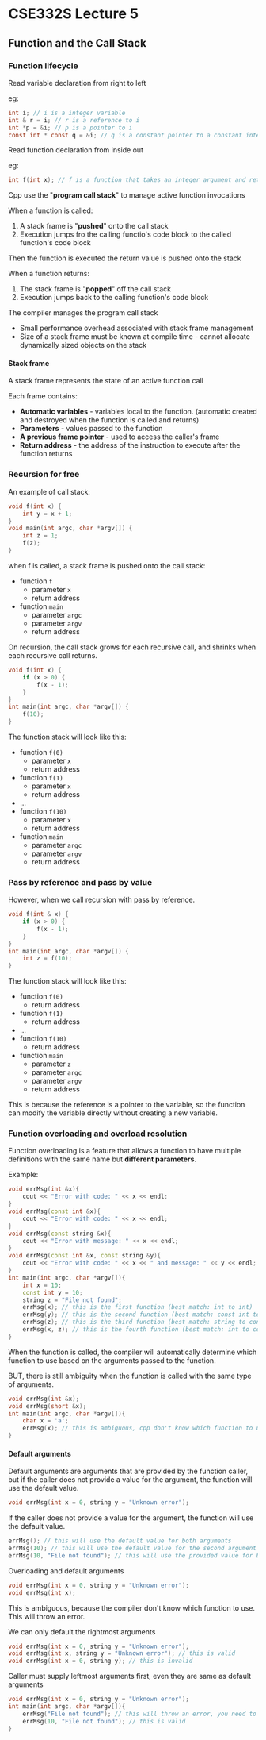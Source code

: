 # CSE332S Lecture 5

## Function and the Call Stack

### Function lifecycle

Read variable declaration from right to left

eg:

```c
int i; // i is a integer variable
int & r = i; // r is a reference to i
int *p = &i; // p is a pointer to i
const int * const q = &i; // q is a constant pointer to a constant integer
```

Read function declaration from inside out

eg:

```c
int f(int x); // f is a function that takes an integer argument and returns an integer
```

Cpp use the "**program call stack**" to manage active function invocations

When a function is called:

1. A stack frame is "**pushed**" onto the call stack
2. Execution jumps fro the calling functio's code block to the called function's code block

Then the function is executed the return value is pushed onto the stack

When a function returns:

1. The stack frame is "**popped**" off the call stack
2. Execution jumps back to the calling function's code block

The compiler manages the program call stack

- Small performance overhead associated with stack frame management
- Size of a stack frame must be known at compile time - cannot allocate dynamically sized objects on the stack

#### Stack frame

A stack frame represents the state of an active function call

Each frame contains:

- **Automatic variables** - variables local to the function. (automatic created and destroyed when the function is called and returns)
- **Parameters** - values passed to the function
- **A previous frame pointer** - used to access the caller's frame
- **Return address** - the address of the instruction to execute after the function returns

### Recursion for free

An example of call stack:

```cpp
void f(int x) {
    int y = x + 1;
}
void main(int argc, char *argv[]) {
    int z = 1;
    f(z);
}
```

when f is called, a stack frame is pushed onto the call stack:

- function `f`
  - parameter `x`
  - return address
- function `main`
  - parameter `argc`
  - parameter `argv`
  - return address

On recursion, the call stack grows for each recursive call, and shrinks when each recursive call returns.

```cpp
void f(int x) {
    if (x > 0) {
        f(x - 1);
    }
}
int main(int argc, char *argv[]) {
    f(10);
}
```

The function stack will look like this:

- function `f(0)`
  - parameter `x`
  - return address
- function `f(1)`
  - parameter `x`
  - return address
- ...
- function `f(10)`
  - parameter `x`
  - return address
- function `main`
  - parameter `argc`
  - parameter `argv`
  - return address

### Pass by reference and pass by value

However, when we call recursion with pass by reference.

```cpp
void f(int & x) {
    if (x > 0) {
        f(x - 1);
    }
}
int main(int argc, char *argv[]) {
    int z = f(10);
}
```

The function stack will look like this:

- function `f(0)`
  - return address
- function `f(1)`
  - return address
- ...
- function `f(10)`
  - return address
- function `main`
  - parameter `z`
  - parameter `argc`
  - parameter `argv`
  - return address

This is because the reference is a pointer to the variable, so the function can modify the variable directly without creating a new variable.

### Function overloading and overload resolution

Function overloading is a feature that allows a function to have multiple definitions with the same name but **different parameters**.

Example:

```cpp
void errMsg(int &x){
    cout << "Error with code: " << x << endl;
}
void errMsg(const int &x){
    cout << "Error with code: " << x << endl;
}
void errMsg(const string &x){
    cout << "Error with message: " << x << endl;
}
void errMsg(const int &x, const string &y){
    cout << "Error with code: " << x << " and message: " << y << endl;
}
int main(int argc, char *argv[]){
    int x = 10;
    const int y = 10;
    string z = "File not found";
    errMsg(x); // this is the first function (best match: int to int)
    errMsg(y); // this is the second function (best match: const int to const int)
    errMsg(z); // this is the third function (best match: string to const string)
    errMsg(x, z); // this is the fourth function (best match: int to const int, string to const string)
}
```

When the function is called, the compiler will automatically determine which function to use based on the arguments passed to the function.

BUT, there is still ambiguity when the function is called with the same type of arguments.

```cpp
void errMsg(int &x);
void errMsg(short &x);
int main(int argc, char *argv[]){
    char x = 'a';
    errMsg(x); // this is ambiguous, cpp don't know which function to use since char can both be converted to int and short. This will throw an error.
}
```

#### Default arguments

Default arguments are arguments that are provided by the function caller, but if the caller does not provide a value for the argument, the function will use the default value.

```cpp
void errMsg(int x = 0, string y = "Unknown error");
```

If the caller does not provide a value for the argument, the function will use the default value.

```cpp
errMsg(); // this will use the default value for both arguments
errMsg(10); // this will use the default value for the second argument
errMsg(10, "File not found"); // this will use the provided value for both arguments
```

Overloading and default arguments

```cpp
void errMsg(int x = 0, string y = "Unknown error");
void errMsg(int x);
```

This is ambiguous, because the compiler don't know which function to use. This will throw an error.

We can only default the rightmost arguments

```cpp
void errMsg(int x = 0, string y = "Unknown error");
void errMsg(int x, string y = "Unknown error"); // this is valid
void errMsg(int x = 0, string y); // this is invalid
```

Caller must supply leftmost arguments first, even they are same as default arguments

```cpp
void errMsg(int x = 0, string y = "Unknown error");
int main(int argc, char *argv[]){
    errMsg("File not found"); // this will throw an error, you need to provide the first argument
    errMsg(10, "File not found"); // this is valid
}
```
